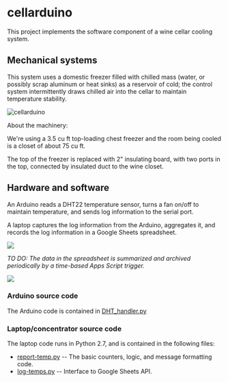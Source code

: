 # cellarduino

This project implements the software component of a wine cellar cooling system.

## Mechanical systems

This system uses a domestic freezer filled with chilled mass
(water, or possibly scrap aluminum or heat sinks) as a reservoir of cold; the
control system intermittently draws chilled air into the cellar to maintain
temperature stability.

![cellarduino](https://user-images.githubusercontent.com/5116094/30630801-ee0aa56c-9d96-11e7-9ad0-f2e42f6eff60.jpg)

About the machinery:

We're using a 3.5 cu ft top-loading chest freezer and the room being
cooled is a closet of about 75 cu ft.

The top of the freezer is replaced with 2" insulating board, with two
ports in the top, connected by insulated duct to the wine closet.

## Hardware and software

An Arduino reads a DHT22 temperature sensor, turns a fan on/off to maintain
temperature, and sends log information to the serial port.

A laptop captures the log information from the Arduino, aggregates it, and
records the log information in a Google Sheets spreadsheet.

![](https://user-images.githubusercontent.com/5116094/30629921-21f33078-9d93-11e7-8fad-adea6ea4f3e6.png)

*TO DO: The data in the spreadsheet is summarized and archived periodically
by a time-based Apps Script trigger.*

![](https://docs.google.com/spreadsheets/d/e/2PACX-1vREUiSFU5l1Lzm_zp1cpYfo3B8JV4Mn41EFr_9RZDIjNZDpZcTGQsGl5bASn3xf5UZYY8FwSj9jsuK-/pubhtml?gid=388140311&single=true)

### Arduino source code

The Arduino code is contained in [DHT_handler.py](/path/to/be/determined)

### Laptop/concentrator source code
The laptop code runs in Python 2.7, and is contained in the following files:

* [report-temp.py](/path/to/be/determined) -- The basic counters, logic, and message formatting code.
* [log-temps.py](/path/to/be/determined) -- Interface to Google Sheets API.

